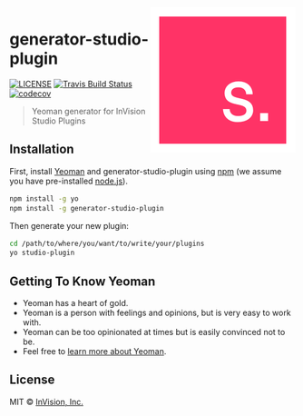 <img align="right" src="images/studio.png">

# generator-studio-plugin

[![LICENSE](https://img.shields.io/badge/license-MIT-orange.svg)](LICENSE) [![Travis Build Status](https://travis-ci.com/InVisionApp/generator-studio-plugin.svg?token=KosA43m1X3ikri8JEukQ&branch=master)](https://travis-ci.com/InVisionApp/generator-studio-plugin)
[![codecov](https://codecov.io/gh/InVisionApp/generator-studio-plugin/branch/master/graph/badge.svg?token=I9IGBzprlC)](https://codecov.io/gh/InVisionApp/generator-studio-plugin)

> Yeoman generator for InVision Studio Plugins

## Installation

First, install [Yeoman](http://yeoman.io) and generator-studio-plugin using [npm](https://www.npmjs.com/) (we assume you have pre-installed [node.js](https://nodejs.org/)).

```bash
npm install -g yo
npm install -g generator-studio-plugin
```

Then generate your new plugin:

```bash
cd /path/to/where/you/want/to/write/your/plugins
yo studio-plugin
```

## Getting To Know Yeoman

 * Yeoman has a heart of gold.
 * Yeoman is a person with feelings and opinions, but is very easy to work with.
 * Yeoman can be too opinionated at times but is easily convinced not to be.
 * Feel free to [learn more about Yeoman](http://yeoman.io/).

## License

MIT © [InVision, Inc.](https://www.invisionapp.com/studio)
